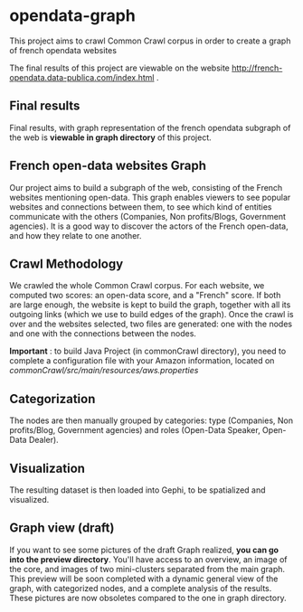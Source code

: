opendata-graph
==============

This project aims to crawl Common Crawl corpus in order to create a graph of french opendata websites

The final results of this project are viewable on the website http://french-opendata.data-publica.com/index.html .

Final results
-------------
Final results, with graph representation of the french opendata subgraph of the web is **viewable in graph directory** of this project.

French open-data websites Graph
-------------------------------
Our project aims to build a subgraph of the web, consisting of the French websites mentioning open-data. This graph enables viewers to see popular websites and connections between them, to see which kind of entities communicate with the others (Companies, Non profits/Blogs, Government agencies). It is a good way to discover the actors of the French open-data, and how they relate to one another.

Crawl Methodology
-----------------
We crawled the whole Common Crawl corpus. For each website, we computed two scores: an open-data score, and a "French" score. If both are large enough, the website is kept to build the graph, together with all its outgoing links (which we use to build edges of the graph). Once the crawl is over and the websites selected, two files are generated: one with the nodes and one with the connections between the nodes.

**Important** : to build Java Project (in commonCrawl directory), you need to complete a configuration file with your Amazon information, located on _commonCrawl/src/main/resources/aws.properties_

Categorization
--------------
The nodes are then manually grouped by categories: type (Companies, Non profits/Blog, Government agencies) and roles (Open-Data Speaker, Open-Data Dealer).

Visualization
-------------
The resulting dataset is then loaded into Gephi, to be spatialized and visualized.

Graph view (draft)
------------------
If you want to see some pictures of the draft Graph realized, **you can go into the preview directory**. You'll have access to an overview, an image of the core, and images of two mini-clusters separated from the main graph.
This preview will be soon completed with a dynamic general view of the graph, with categorized nodes, and a complete analysis of the results.
These pictures are now obsoletes compared to the one in graph directory.

